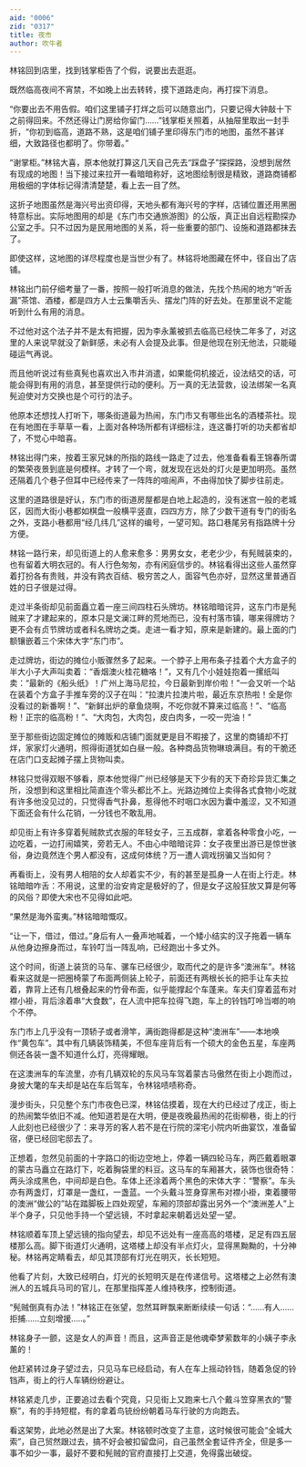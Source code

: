 ```yaml
---
aid: "0006"
zid: "0317"
title: 夜市
author: 吹牛者
---
```


林铭回到店里，找到钱掌柜告了个假，说要出去逛逛。

既然临高夜间不宵禁，不如晚上出去转转，摸下道路走向，再打探下消息。

“你要出去不用告假。咱们这里铺子打烊之后可以随意出门，只要记得大钟敲十下之前得回来。不然还得让门房给你留门……”钱掌柜关照着，从抽屉里取出一封手折，“你初到临高，道路不熟，这是咱们铺子里印得东门市的地图，虽然不甚详细，大致路径也都明了。你带着。”

“谢掌柜。”林铭大喜，原本他就打算这几天自己先去“踩盘子”探探路，没想到居然有现成的地图！当下接过来拉开一看暗暗称好，这地图绘制很是精致，道路商铺都用极细的字体标记得清清楚楚，看上去一目了然。

这折子地图虽然是海兴号出资印得，天地头都有海兴号的字样，店铺位置还用黑圈特意标出。实际地图用的却是《东门市交通旅游图》的公版，真正出自远程勘探办公室之手。只不过因为是民用地图的关系，将一些重要的部门、设施和道路都抹去了。

即使这样，这地图的详尽程度也是当世少有了。林铭将地图藏在怀中，径自出了店铺。

林铭出门前仔细考量了一番，按照一般打听消息的做法，先找个热闹的地方“听舌漏”茶馆、酒楼，都是四方人士云集嚼舌头、摆龙门阵的好去处。在那里说不定能听到什么有用的消息。

不过他对这个法子并不是太有把握，因为李永薰被抓去临高已经快二年多了，对这里的人来说早就没了新鲜感，未必有人会提及此事。但是他现在别无他法，只能碰碰运气再说。

而且他听说过有些真髡也喜欢出入市井消遣，如果能伺机接近，设法结交的话，可能会得到有用的消息，甚至提供行动的便利。万一真的无法营救，设法绑架一名真髡迫使对方交换也是个可行的法子。

他原本还想找人打听下，哪条街道最为热闹，东门市又有哪些出名的酒楼茶社。现在有地图在手草草一看，上面对各种场所都有详细标注，连这番打听的功夫都省却了，不觉心中暗喜。

林铭出得门来，按着王家兄妹的所指的路线一路走了过去，他准备看看王锦春所谓的繁荣夜景到底是何模样。才转了一个弯，就发现在远处的灯火是更加明亮。虽然还隔着几个巷子但耳中已经传来了一阵阵的喧闹声，不由得加快了脚步往前走。

这里的道路很是好认，东门市的街道房屋都是白地上起造的，没有迷宫一般的老城区，因而大街小巷都如棋盘一般横平竖直，四四方方，除了少数干道有专门的街名之外，支路小巷都用“经几纬几”这样的编号，一望可知。路口巷尾另有指路牌十分方便。

林铭一路行来，却见街道上的人愈来愈多：男男女女，老老少少，有髡贼装束的，也有留着大明衣冠的。有人行色匆匆，亦有闲庭信步的。林铭看得出这些人虽然穿着打扮各有贵贱，并没有鹑衣百结、极穷苦之人，面容气色亦好，显然这里普通百姓的日子很是过得。

走过半条街却见前面矗立着一座三间四柱石头牌坊。林铭暗暗诧异，这东门市是髡贼来了才建起来的，原本只是文澜江畔的荒地而已，没有村落市镇，哪来得牌坊？更不会有贞节牌坊或者科名牌坊之类。走进一看才知，原来是新建的。最上面的门额镶嵌着三个宋体大字“东门市”。

走过牌坊，街边的摊位小贩骤然多了起来。一个脖子上用布条子挂着个大方盒子的半大小子大声叫卖着：“香烟澳火桂花糖咯！”，又有几个小娃娃抱着一摞纸叫卖：“最新的《船头纸》！广州上海马尼拉，今日最新到岸价啦！”一会又听一个站在装着个方盒子手推车旁的汉子在叫：“拉澳片拉澳片啦，最近东京热啦！全是你没看过的新番啊！”、“新鲜出炉的章鱼烧啊，不吃你就不算来过临高！”、“临高粉！正宗的临高粉！”、“大肉包，大肉包，皮白肉多，一咬一兜油！”

至于那些街边固定摊位的摊贩和店铺门面就更是目不暇接了，这里的商铺却不打烊，家家灯火通明，照得街道犹如白昼一般。各种商品货物琳琅满目。有的干脆还在店门口支起摊子摆上货物叫卖。

林铭只觉得双眼不够看，原本他觉得广州已经够是天下少有的天下奇珍异货汇集之所，没想到和这里相比简直连个零头都比不上。光路边摊位上卖得各式食物小吃就有许多他没见过的，只觉得香气扑鼻，惹得他不时咽口水因为囊中羞涩，又不知道下面还会有什么花销，一分钱也不敢乱用。

却见街上有许多穿着髡贼款式衣服的年轻女子，三五成群，拿着各种零食小吃，一边吃着，一边打闹嬉笑，旁若无人。不由心中暗暗诧异：女子夜里出游已是惊世骇俗，身边竟然连个男人都没有，这成何体统？万一遭人调戏拐骗又当如何？

再看街上，没有男人相陪的女人却着实不少，有的甚至是孤身一人在街上行走。林铭暗暗咋舌：不用说，这里的治安肯定是极好的了，但是女子这般狂放又算是何等的风俗？即使大宋也不见得如此吧。

“果然是海外蛮夷。”林铭暗暗慨叹。

“让一下，借过，借过。”身后有人一叠声地喊着，一个矮小结实的汉子拖着一辆车从他身边擦身而过，车铃叮当一阵乱响，已经跑出十多丈外。

这个时间，街道上装货的马车、骡车已经很少，取而代之的是许多“澳洲车”。林铭看来这就是一把圈椅蒙了布面两侧装上轮子，前面还有两根长长的把手让车夫拉着，靠背上还有几根叠起来的竹骨布面，似乎能撑起个车蓬来。车夫们穿着蓝布对襟小褂，背后涂着串“大食数”，在人流中把车拉得飞跑，车上的铃铛叮呤当啷的响个不停。

东门市上几乎没有一顶轿子或者滑竿，满街跑得都是这种“澳洲车”——本地唤作“黄包车”。其中有几辆装饰精美，不但车座背后有一个硕大的金色五星，车座两侧还各装一盏不知道什么灯，亮得耀眼。

在这澳洲车的车流里，亦有几辆双轮的东风马车驾着蒙古马傲然在街上小跑而过，身披大氅的车夫却是站在车后驾车，令林铭啧啧称奇。

漫步街头，只见整个东门市夜色已深，林铭估摸着，现在大约已经过了戌正，街上的热闹繁华依旧不减。他知道若是在大明，便是夜晚最热闹的花街柳巷，街上的行人此刻也已经很少了：来寻芳的客人若不是在行院的深宅小院内听曲宴饮，准备留宿，便已经回宅邸去了。

正想着，忽然见前面的十字路口的街边空地上，停着一辆四轮马车，两匹戴着眼罩的蒙古马矗立在路灯下，吃着胸袋里的料豆。这马车的车厢甚大，装饰也很奇特：两头涂成黑色，中间却是白色。车体上还涂着两个黑色的宋体大字：“警察”。车头亦有两盏灯，灯罩是一盏红，一盏蓝。一个头戴斗笠身穿黑布对襟小褂，束着腰带的澳洲“做公的”站在踏脚板上四处观望，车厢的顶部却露出另外一个“澳洲差人”上半个身子，只见他手持一个望远镜，不时拿起来朝着远处望一望。

林铭顺着车顶上望远镜的指向望去，却见不远处有一座高高的塔楼，足足有四五层楼那么高。脚下街道灯火通明，这塔楼上却没有半点灯火，显得黑黝黝的，十分神秘。林铭再定睛看去，却见其顶部有灯光在明灭，长长短短。

他看了片刻，大致已经明白，灯光的长短明灭是在传递信号。这塔楼之上必然有澳洲人的五城兵马司的官儿，在那里指挥差人维持秩序，控制街道。

“髡贼倒真有办法！”林铭正在张望，忽然耳畔飘来断断续续一句话：“……有人……拒捕……立刻增援…..。”

林铭身子一颤，这是女人的声音！而且，这声音正是他魂牵梦萦数年的小姨子李永薰的！

他赶紧转过身子望过去，只见马车已经启动，有人在车上摇动铃铛，随着急促的铃铛声，街上的行人车辆纷纷避让。

林铭紧走几步，正要追过去看个究竟，只见街上又跑来七八个戴斗笠穿黑衣的“警察”，有的手持短棍，有的拿着鸟铳纷纷朝着马车行驶的方向跑去。

看这架势，此地必然是出了大案。林铭顿时改变了主意，这时候很可能会“全城大索”，自己贸然跟过去，搞不好会被扣留盘问，自己虽然全套证件齐全，但是多一事不如少一事，最好不要和髡贼的官府直接打上交道，免得露出破绽。
